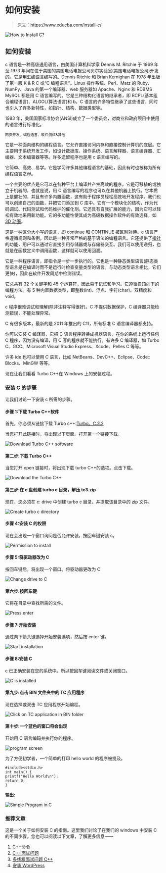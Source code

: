 # 如何安装

> 原文：<https://www.educba.com/install-c/>

![How to Install C?](img/4400c1b715a10bcf412f17c57eb6b33b.png)



## 如何安装

c 语言是一种高级通用语言，由美国计算机科学家 Dennis M. Ritchie 于 1969 年至 1973 年间在位于美国的美国电话电报公司贝尔实验室(美国电话电报公司)开发的。它是用[汇编语言](https://www.educba.com/what-is-assembly-language/)编写的。Dennis Ritchie 和 Brian Kernighan 在 1978 年出版了第一版 K & R C 或“C 编程语言”。Linux 操作系统、Perl、Matz 的 Ruby、NumPy、Java 的第一个编译器、web 服务器如 Apache、Nginx 和 RDBMS MySQL 都是用 C 语言编写的。它是三种结构化语言的继承者，即 BCPL(基本组合编程语言)、ALGOL(算法语言)和 b。C 语言的许多特性继承了这些语言，同时也引入了许多新特性，如指针、结构、数据类型等。

1983 年，美国国家标准协会(ANSI)成立了一个委员会，对商业和政府项目中使用的语言进行标准化。

<small>网页开发、编程语言、软件测试&其他</small>

它是一种面向结构的编程语言。它允许直接访问内存和直接控制计算机的底层。它主要用于系统开发工作，如设计数据库、操作系统、语言解释器、语言编译器、汇编器、文本编辑器等等。许多遗留程序也是用 c 语言编写的。

它简单、高效、易学。它是学习许多其他编程语言的基础，因此有时也被称为所有编程语言之母。

一个主要的优点是它可以在各种平台上编译并产生高效的程序。它是可移植的或独立于机器的，也就是说，用 C 语言编写的程序也可以在其他机器上执行。它本质上是健壮的，并且有许多内置函数，这有助于程序员轻松高效地开发程序。我们也可以创建自己的函数，并把它们添加到 C 库中。它有一个模块化的结构，作为代码调试、代码测试和代码维护的催化剂。它还具有自我扩展的能力，因为它可以轻松有效地采用新功能。它的多功能性使其成为高级数据操作软件的有效选择，如 [3D 动画](https://www.educba.com/careers-in-3d-animation/)。

这是一种区分大小写的语言，即 continue 和 CONTINUE 被区别对待。c 语言严格遵循规则和条例，因此是一种非常严格的基于语法的编程语言。它还提供了[指针](https://www.educba.com/pointers-in-c/)的功能，用户可以通过它直接引用存储器或与存储器交互。我们可以使用递归，也就是在函数定义中调用函数，这样就可以使用回溯。

它是一种程序语言，即指令是一步一步执行的。它也是一种静态类型语言(静态类型语言是在编译时而不是运行时检查变量类型的语言。与动态类型语言相比，它们更快)，因此在软件开发周期中检测错误。

它总共有 32 个关键字和 45 个运算符，因此易于记忆和学习。它遵循自顶向下的编程方法。有 5 种内置数据类型，即整数(int)、浮点、字符(char)、双精度和 void。

c 程序很难调试和理解(除非注释写得很好)。C 不提供数据保护，C 编译器只能检测错误，不能处理异常。

C 有很多版本，最新的是 2011 年推出的 C11，所有标准 C 语言编译器都支持。

你可以安装 C 编译器，它把 C 语言程序转换成机器语言，在你的系统上运行任何 C 程序，因为没有编译，用 C 写的程序就不能执行。有许多 C 编译器，如 Turbo C、GCC、Microsoft Visual Studio Express、Xcode、Pelles C 等等。

许多 ide 也可以使用 C 语言，比如 NetBeans、DevC++、Eclipse、Code:: Blocks、MinGW 等等。

现在让我们看看 Turbo C++在 Windows 上的安装过程。

### 安装 C 的步骤

让我们讨论一下安装 c 所需的步骤。

#### 步骤 1:下载 Turbo C++软件

首先，你必须从链接下载 Turbo c++:[Turbo。C.3.2](https://www.google.com/search?q=Turbo.C.3.2&rlz=1C1CHBF_enIN834IN834&oq=Turbo.C.3.2&aqs=chrome..69i57j0l5.175j0j7&sourceid=chrome&ie=UTF-8)

当您打开此链接时，将出现以下页面。打开第一个链接下载。

![Download Turbo C++ software](img/04510cc68e4da9dd6f8d3ce97f6012da.png)



#### 第二步:下载 Turbo C++

当您打开 open 链接时，将出现下载 turbo C++的选项。点击下载。

![Download the Turbo C++](img/6495a6ba1794df83efd4e02009d03958.png)



#### 第三步:在 c 盘创建 turbo c 目录，解压 tc3.zip

现在，您必须在 c: drive 中创建 turbo c 目录，并提取该目录中的 zip 文件。

![Create turbo c directory](img/437712fb1f78297ef398c95be1b4aee8.png)



#### 步骤 4:安装 C 的权限

现在会出现一个窗口询问是否允许安装，按回车键安装 c。

![Permission to install](img/b99fabe5a23202f7adf3aabc833689f8.png)



#### 步骤 5:将驱动器改为 C

按回车键后，将出现一个窗口。将驱动器更改为 C

![Change drive to C](img/1e09c430f2f354ba79cac6ea99797da6.png)



#### 第六步:按回车键

它将在目录中查找所需的文件。

![Press enter](img/7cde519cba8e9602dd05d3b24f91bc9e.png)



#### 步骤 7:开始安装

通过向下箭头键选择开始安装选项，然后按 enter 键。

![Start installation](img/ae3643c3b92305bf5ae5457fb2c9afc1.png)



#### 步骤 8:安装 C

c 已正确安装在您的系统中。所以按回车键阅读文件或关闭窗口。

![C is installed](img/33540df7f2af57597739299ba53c6474.png)



#### 第九步:点击 BIN 文件夹中的 TC 应用程序

现在选择或双击 TC 应用程序开始编程。

![Click on TC application in BIN folder](img/e90a2b567e4c87faceff4503cdfe5113.png)



#### 第十步:一个蓝色的窗口将会出现

开始用 C 语言编码并执行你的程序。

![program screen](img/78a4c782ea42bc7e720e62ce385a5860.png)



为了方便初学者，一个简单的打印 hello world 的程序被提及。

```
#include<stdio.h>
int main() {
printf("Hello World\n");
return 0;
}
```

**输出:**

![Simple Program in C](img/35ced35f22a9bc4dc9354fdb31b60659.png)



### 推荐文章

这是一个关于如何安装 C 的指南。这里我们讨论了在我们的 windows 中安装 C 的不同步骤。您也可以阅读以下文章，了解更多信息——

1.  [C++命令](https://www.educba.com/c-plus-plus-commands/)
2.  [C++面试问题](https://www.educba.com/c-plus-plus-interview-questions/)
3.  [多线程面试问题 C++](https://www.educba.com/multithreading-interview-questions-c-plus-plus/)
4.  [安装 WordPress](https://www.educba.com/install-wordpress/)






